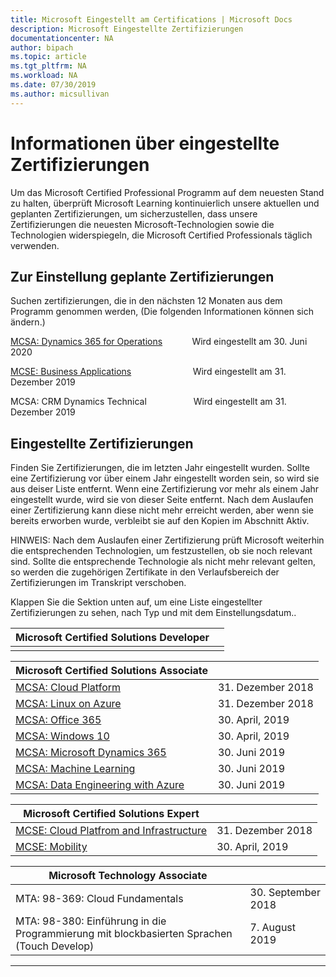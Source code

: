 ```yaml
---
title: Microsoft Eingestellt am Certifications | Microsoft Docs
description: Microsoft Eingestellte Zertifizierungen
documentationcenter: NA
author: bipach
ms.topic: article
ms.tgt_pltfrm: NA
ms.workload: NA
ms.date: 07/30/2019
ms.author: micsullivan
---
```

# Informationen über eingestellte Zertifizierungen

Um das Microsoft Certified Professional Programm auf dem neuesten Stand zu halten, überprüft Microsoft Learning kontinuierlich unsere aktuellen und geplanten Zertifizierungen, um sicherzustellen, dass unsere Zertifizierungen die neuesten Microsoft-Technologien sowie die Technologien widerspiegeln, die Microsoft Certified Professionals täglich verwenden.

## Zur Einstellung geplante Zertifizierungen

Suchen zertifizierungen, die in den nächsten 12 Monaten aus dem Programm genommen werden, (Die folgenden Informationen können sich ändern.)

[MCSA: Dynamics 365 for Operations](https://www.microsoft.com/de-de/learning/mcsa-microsoft-dynamics-365-for-operations.aspx)&nbsp;&nbsp;&nbsp;&nbsp;&nbsp;&nbsp;&nbsp;&nbsp;&nbsp;&nbsp;&nbsp;&nbsp;Wird eingestellt am 30. Juni 2020  

[MCSE: Business Applications](https://www.microsoft.com/de-de/learning/mcse-business-applications.aspx)&nbsp;&nbsp;&nbsp;&nbsp;&nbsp;&nbsp;&nbsp;&nbsp;&nbsp;&nbsp;&nbsp;&nbsp;&nbsp;&nbsp;&nbsp;&nbsp;&nbsp;&nbsp;&nbsp;&nbsp;&nbsp;&nbsp;&nbsp;&nbsp; Wird eingestellt am 31. Dezember 2019  

MCSA: CRM Dynamics Technical&nbsp;&nbsp;&nbsp;&nbsp;&nbsp;&nbsp;&nbsp;&nbsp;&nbsp;&nbsp;&nbsp;&nbsp;&nbsp;&nbsp;&nbsp;&nbsp;&nbsp;&nbsp; Wird eingestellt am 31. Dezember 2019  

## Eingestellte Zertifizierungen

Finden Sie Zertifizierungen, die im letzten Jahr eingestellt wurden. Sollte eine Zertifizierung vor über einem Jahr eingestellt worden sein, so wird sie aus deiser Liste entfernt. Wenn eine Zertifizierung vor mehr als einem Jahr eingestellt wurde, wird sie von dieser Seite entfernt.
Nach dem Auslaufen einer Zertifizierung kann diese nicht mehr erreicht werden, aber wenn sie bereits erworben wurde, verbleibt sie auf den Kopien im Abschnitt Aktiv.

HINWEIS: Nach dem Auslaufen einer Zertifizierung prüft Microsoft weiterhin die entsprechenden Technologien, um festzustellen, ob sie noch relevant sind. Sollte die entsprechende Technologie als nicht mehr relevant gelten, so werden die zugehörigen Zertifikate in den Verlaufsbereich der Zertifizierungen im Transkript verschoben.

Klappen Sie die Sektion unten auf, um eine Liste eingestellter Zertifizierungen zu sehen, nach Typ und mit dem Einstellungsdatum..

| Microsoft Certified Solutions Developer                                            |                    |
| ---------------------------------------------------------------------------------- | ------------------ |
|                                                                                    |                    |

| Microsoft Certified Solutions Associate                                            |                    |
| ---------------------------------------------------------------------------------- | ------------------ |
| [MCSA: Cloud Platform](https://www.microsoft.com/de-de/learning/mcsa-cloud-platform-certification.aspx)                     | 31. Dezember 2018  |
| [MCSA: Linux on Azure](https://www.microsoft.com/de-de/learning/mcsa-linux-azure-certification.aspx)                        | 31. Dezember 2018  |
| [MCSA: Office 365](https://www.microsoft.com/de-de/learning/mcsa-office365-certification.aspx)                              | 30. April, 2019     |
| [MCSA: Windows 10](https://www.microsoft.com/de-de/learning/mcsa-windows-10-certifications.aspx)                            | 30. April, 2019     |
| [MCSA: Microsoft Dynamics 365](https://www.microsoft.com/de-de/learning/mcsa-microsoft-dynamics-365.aspx)                   | 30. Juni 2019      |
| [MCSA: Machine Learning](https://www.microsoft.com/de-de/learning/mcsa-machine-learning.aspx)                               | 30. Juni 2019      |
| [MCSA: Data Engineering with Azure](https://www.microsoft.com/de-de/learning/mcsa-data-engineering-with-azure.aspx)         | 30. Juni 2019      |

| Microsoft Certified Solutions Expert                                               |                    |
| ---------------------------------------------------------------------------------- | ------------------ |
| [MCSE: Cloud Platfrom and Infrastructure](https://www.microsoft.com/de-de/learning/mcse-cloud-platform-infrastructure.aspx) | 31. Dezember 2018  |
| [MCSE: Mobility](https://www.microsoft.com/de-de/learning/mcse-mobility-certification.aspx)                                 | 30. April, 2019     |

| Microsoft Technology Associate                                                     |                    |
| ---------------------------------------------------------------------------------- | ------------------ |
| MTA: 98-369: Cloud Fundamentals                                                                                             | 30. September 2018 |
| MTA: 98-380: Einführung in die Programmierung mit blockbasierten Sprachen (Touch Develop)                                       | 7. August 2019     |
___
